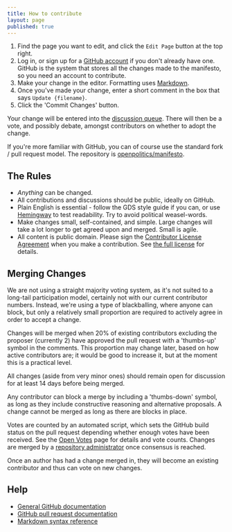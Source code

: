 ```yaml
---
title: How to contribute
layout: page
published: true
---
```


1. Find the page you want to edit, and click the `Edit Page` button at the top right.
2. Log in, or sign up for a [GitHub account](https://github.com/signup/free) if you don't already have one. GitHub is the system that stores all the changes made to the manifesto, so you need an account to contribute.
3. Make your change in the editor. Formatting uses [Markdown](http://en.support.wordpress.com/markdown-quick-reference/).
4. Once you've made your change, enter a short comment in the box that says `Update {filename}`.
5. Click the 'Commit Changes' button.

Your change will be entered into the [discussion queue](http://votebot.openpolitics.org.uk). There will then be a vote, and possibly debate, amongst contributors on whether to adopt the change.

If you're more familiar with GitHub, you can of course use the standard fork / pull request model. The repository is [openpolitics/manifesto](https://github.com/openpolitics/manifesto).

## The Rules

* *Anything* can be changed.
* All contributions and discussions should be public, ideally on GitHub.
* Plain English is essential - follow the GDS style guide if you can, or use [Hemingway](http://hemingwayapp.com) to test readability. Try to avoid political weasel-words.
* Make changes small, self-contained, and simple. Large changes will take a lot longer to get agreed upon and merged. Small is agile.
* All content is public domain. Please sign the [Contributor License Agreement](https://www.clahub.com/agreements/openpolitics/manifesto) when you make a contribution. See [the full license](license.html) for details.

## Merging Changes

We are not using a straight majority voting system, as it's not suited to a long-tail participation model, certainly not with our current contributor numbers. Instead, we're using a type of blackballing, where anyone can block, but only a relatively small proportion are required to actively agree in order to accept a change.

Changes will be merged when 20% of existing contributors excluding the proposer (currently 2) have approved the pull request with a 'thumbs-up' symbol in the comments. This proportion may change later, based on how active contributors are; it would be good to increase it, but at the moment this is a practical level.

All changes (aside from very minor ones) should remain open for discussion for at least 14 days before being merged.

Any contributor can block a merge by including a 'thumbs-down' symbol, as long as they include constructive reasoning and alternative proposals. A change cannot be merged as long as there are blocks in place.

Votes are counted by an automated script, which sets the GitHub build status on the pull request depending whether enough votes have been received. See the [Open Votes](http://votebot.openpolitics.org.uk) page for details and vote counts. Changes are merged by a [repository administrator](https://github.com/orgs/openpolitics/members) once consensus is reached.

Once an author has had a change merged in, they will become an existing contributor and thus can vote on new changes.

## Help

* [General GitHub documentation](http://help.github.com/)
* [GitHub pull request documentation](http://help.github.com/send-pull-requests/)
* [Markdown syntax reference](http://en.support.wordpress.com/markdown-quick-reference/)
